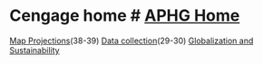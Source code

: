 # Cengage home # [APHG Home](./../aphg-home/)

 [Map Projections](./../map-projections/)(38-39)
 [Data collection](./../data-collection/)(29-30)
 [Globalization and Sustainability](./../globalization-and-sustainability/)
